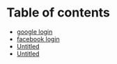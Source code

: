 # Table of contents

* [google login](README.md)
* [facebook login](untitled-2.md)
* [Untitled](untitled-1.md)
* [Untitled](untitled.md)


